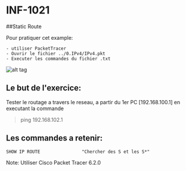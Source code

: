 # INF-1021

##Static Route

Pour pratiquer cet example:
```
- utiliser PacketTracer
- Ouvrir le fichier ../0.IPv4/IPv4.pkt
- Executer les commandes du fichier .txt
```

![alt tag](https://github.com/CollegeBoreal/INF1021-16H/blob/master/3.StaticRoute/StaticRoute.png)

## Le but de l'exercice:

Tester le routage a travers le reseau, a partir du 1er PC [192.168.100.1] en executant la commande

> ping 192.168.102.1 

## Les commandes a retenir:

```
SHOW IP ROUTE                "Chercher des S et les S*"
```

Note: Utiliser Cisco Packet Tracer 6.2.0
